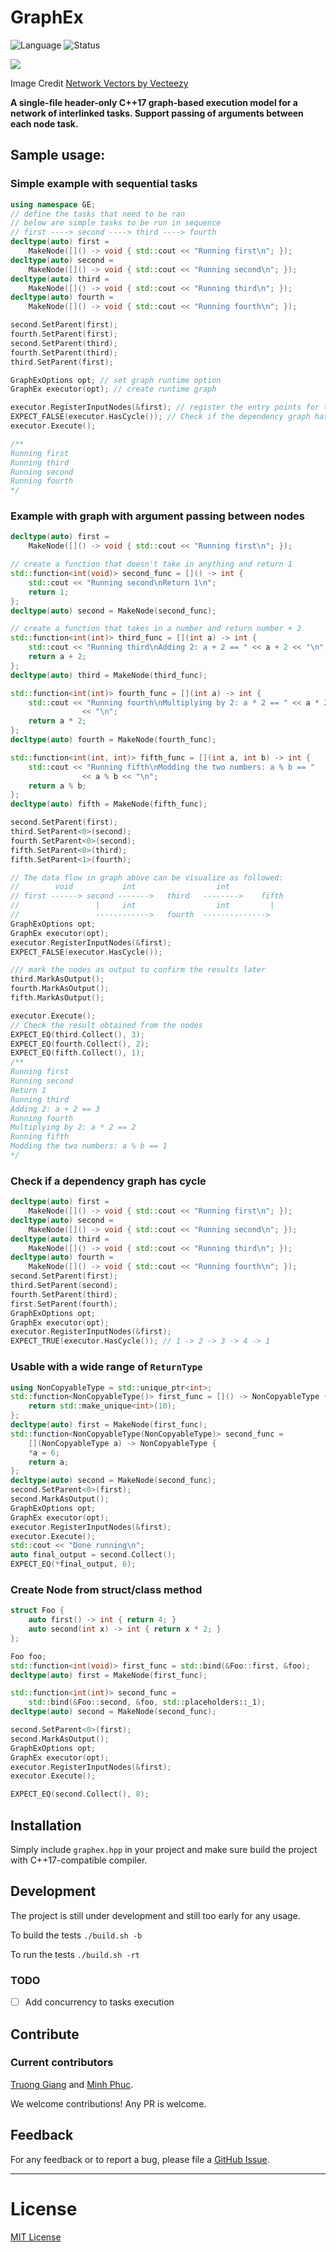 # GraphEx
![Language](https://img.shields.io/badge/language-C%2B%2B-informational.svg?logo=C%2B%2B)
![Status](https://img.shields.io/static/v1.svg?label=Status&message=alpha&color=yellow)

<img src="docs/3-03.svg">

Image Credit [Network Vectors by Vecteezy](https://www.vecteezy.com/free-vector/network)

**A single-file header-only C++17 graph-based execution model for a network of interlinked tasks. Support passing of arguments between each node task.**

## Sample usage:

### Simple example with sequential tasks
```C++
using namespace GE;
// define the tasks that need to be ran
// below are simple tasks to be run in sequence
// first ----> second ----> third ----> fourth
decltype(auto) first =
    MakeNode([]() -> void { std::cout << "Running first\n"; });
decltype(auto) second =
    MakeNode([]() -> void { std::cout << "Running second\n"; });
decltype(auto) third =
    MakeNode([]() -> void { std::cout << "Running third\n"; });
decltype(auto) fourth =
    MakeNode([]() -> void { std::cout << "Running fourth\n"; });

second.SetParent(first);
fourth.SetParent(first);
second.SetParent(third);
fourth.SetParent(third);
third.SetParent(first);

GraphExOptions opt; // set graph runtime option
GraphEx executor(opt); // create runtime graph

executor.RegisterInputNodes(&first); // register the entry points for the graph. Can be multiple
EXPECT_FALSE(executor.HasCycle()); // Check if the dependency graph has cycle
executor.Execute();

/**
Running first
Running third
Running second
Running fourth
*/
```

### Example with graph with argument passing between nodes
```C++
decltype(auto) first =
    MakeNode([]() -> void { std::cout << "Running first\n"; });

// create a function that doesn't take in anything and return 1
std::function<int(void)> second_func = []() -> int {
    std::cout << "Running second\nReturn 1\n";
    return 1;
};
decltype(auto) second = MakeNode(second_func);

// create a function that takes in a number and return number + 2
std::function<int(int)> third_func = [](int a) -> int {
    std::cout << "Running third\nAdding 2: a + 2 == " << a + 2 << "\n";
    return a + 2;
};
decltype(auto) third = MakeNode(third_func);

std::function<int(int)> fourth_func = [](int a) -> int {
    std::cout << "Running fourth\nMultiplying by 2: a * 2 == " << a * 2
                << "\n";
    return a * 2;
};
decltype(auto) fourth = MakeNode(fourth_func);

std::function<int(int, int)> fifth_func = [](int a, int b) -> int {
    std::cout << "Running fifth\nModding the two numbers: a % b == "
                << a % b << "\n";
    return a % b;
};
decltype(auto) fifth = MakeNode(fifth_func);

second.SetParent(first);
third.SetParent<0>(second);
fourth.SetParent<0>(second);
fifth.SetParent<0>(third);
fifth.SetParent<1>(fourth);

// The data flow in graph above can be visualize as followed:
//        void           int                  int
// first ------> second ------->   third   -------->    fifth
//                 |     int                  int         |
//                 ------------>   fourth  -------------->
GraphExOptions opt;
GraphEx executor(opt);
executor.RegisterInputNodes(&first);
EXPECT_FALSE(executor.HasCycle());

/// mark the nodes as output to confirm the results later
third.MarkAsOutput();
fourth.MarkAsOutput();
fifth.MarkAsOutput();

executor.Execute();
// Check the result obtained from the nodes
EXPECT_EQ(third.Collect(), 3);
EXPECT_EQ(fourth.Collect(), 2);
EXPECT_EQ(fifth.Collect(), 1);
/**
Running first
Running second
Return 1
Running third
Adding 2: a + 2 == 3
Running fourth
Multiplying by 2: a * 2 == 2
Running fifth
Modding the two numbers: a % b == 1
*/
```


### Check if a dependency graph has cycle
```C++
decltype(auto) first =
    MakeNode([]() -> void { std::cout << "Running first\n"; });
decltype(auto) second =
    MakeNode([]() -> void { std::cout << "Running second\n"; });
decltype(auto) third =
    MakeNode([]() -> void { std::cout << "Running third\n"; });
decltype(auto) fourth =
    MakeNode([]() -> void { std::cout << "Running fourth\n"; });
second.SetParent(first);
third.SetParent(second);
fourth.SetParent(third);
first.SetParent(fourth);
GraphExOptions opt;
GraphEx executor(opt);
executor.RegisterInputNodes(&first);
EXPECT_TRUE(executor.HasCycle()); // 1 -> 2 -> 3 -> 4 -> 1
```

### Usable with a wide range of `ReturnType`
```C++
using NonCopyableType = std::unique_ptr<int>;
std::function<NonCopyableType()> first_func = []() -> NonCopyableType {
    return std::make_unique<int>(10);
};
decltype(auto) first = MakeNode(first_func);
std::function<NonCopyableType(NonCopyableType)> second_func =
    [](NonCopyableType a) -> NonCopyableType {
    *a = 6;
    return a;
};
decltype(auto) second = MakeNode(second_func);
second.SetParent<0>(first);
second.MarkAsOutput();
GraphExOptions opt;
GraphEx executor(opt);
executor.RegisterInputNodes(&first);
executor.Execute();
std::cout << "Done running\n";
auto final_output = second.Collect();
EXPECT_EQ(*final_output, 6);
```

### Create Node from struct/class method
```C++
struct Foo {
    auto first() -> int { return 4; }
    auto second(int x) -> int { return x * 2; }
};

Foo foo;
std::function<int(void)> first_func = std::bind(&Foo::first, &foo);
decltype(auto) first = MakeNode(first_func);

std::function<int(int)> second_func =
    std::bind(&Foo::second, &foo, std::placeholders::_1);
decltype(auto) second = MakeNode(second_func);

second.SetParent<0>(first);
second.MarkAsOutput();
GraphExOptions opt;
GraphEx executor(opt);
executor.RegisterInputNodes(&first);
executor.Execute();

EXPECT_EQ(second.Collect(), 8);
```

## Installation
Simply include `graphex.hpp` in your project and make sure build the project with C++17-compatible compiler.


## Development
The project is still under development and still too early for any usage. 

To build the tests `./build.sh -b`

To run the tests `./build.sh -rt`

### TODO
- [ ] Add concurrency to tasks execution

## Contribute
### Current contributors
[Truong Giang](https://github.com/heiseish) and
[Minh Phuc](https://github.com/le-minhphuc).


We welcome contributions! Any PR is welcome.

## Feedback
For any feedback or to report a bug, please file a [GitHub Issue](https://github.com/heiseish/graphex/issues).

***
# License
[MIT License](LICENSE)
